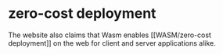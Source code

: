 # zero-cost deployment

The website also claims that Wasm enables [[WASM/zero-cost deployment]] on the web for client and server applications alike.
